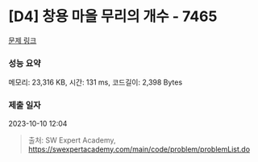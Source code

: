 # [D4] 창용 마을 무리의 개수 - 7465 

[문제 링크](https://swexpertacademy.com/main/code/problem/problemDetail.do?contestProbId=AWngfZVa9XwDFAQU) 

### 성능 요약

메모리: 23,316 KB, 시간: 131 ms, 코드길이: 2,398 Bytes

### 제출 일자

2023-10-10 12:04



> 출처: SW Expert Academy, https://swexpertacademy.com/main/code/problem/problemList.do
